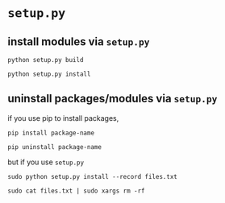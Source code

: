 # `setup.py`

## install modules via `setup.py`

```
python setup.py build

python setup.py install
```

## uninstall packages/modules via `setup.py`

if you use pip to install packages,

```
pip install package-name

pip uninstall package-name
```

but if you use `setup.py`

```
sudo python setup.py install --record files.txt

sudo cat files.txt | sudo xargs rm -rf
```
